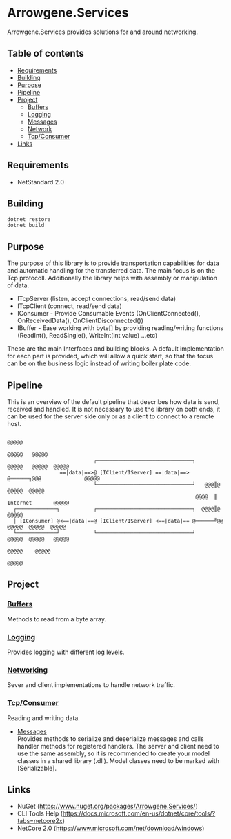 Arrowgene.Services
===
Arrowgene.Services provides solutions for and around networking.

## Table of contents
- [Requirements](#requirements)
- [Building](#building)
- [Purpose](#purpose)
- [Pipeline](#pipeline)
- [Project](#project)
  - [Buffers](#buffers)
  - [Logging](#logging)
  - [Messages](#messages)
  - [Network](#network)
  - [Tcp/Consumer](#tcpconsumer)
- [Links](#links)

## Requirements
- NetStandard 2.0

## Building
```
dotnet restore
dotnet build
```

## Purpose

The purpose of this library is to provide transportation capabilities for data and 
automatic handling for the transferred data. The main focus is on the Tcp protocoll.
Additionally the library helps with assembly or manipulation of data.

- ITcpServer (listen, accept connections, read/send data)
- ITcpClient (connect, read/send data)
- IConsumer - Provide Consumable Events (OnClientConnected(), OnReceivedData(), OnClientDisconnected())
- IBuffer - Ease working with byte[] by providing reading/writing functions (ReadInt(), ReadSingle(), WriteInt(int value) ...etc)

These are the main Interfaces and building blocks.
A default implementation for each part is provided, which will allow a quick start, 
so that the focus can be on the business logic instead of writing boiler plate code.

## Pipeline

This is an overview of the default pipeline that describes how data is send, received and handled.
It is not necessary to use the library on both ends, 
it can be used for the server side only or as a client to connect to a remote host.
```
                                                                          @@@@@  
                                                                      @@@@@   @@@@@  
                            ┌───────────────────────────────┐      @@@@@   @@@@@  @@@@@  
                 ==|data|==>@ [IClient/IServer] ==|data|==> @══════╗@@@              @@@@@  
                            └───────────────────────────────┘   @@@║@            @@@@@  @@@@@  
                                                             @@@@  ║  Internet       @@@@@  
  ┌─────────────┐           ┌───────────────────────────────┐  @@@@║@                   @@@@@  
  │ [IConsumer] @<==|data|==@ [IClient/IServer] <==|data|== @══════╝@@  @@@@@  @@@@@  @@@@@  
  └─────────────┘           └───────────────────────────────┘     @@@@@  @@@@@   @@@@@  
                                                                      @@@@@    @@@@@  
                                                                          @@@@@  
```

## Project

### [Buffers](./Arrowgene.Services/Buffers)
Methods to read from a byte array.

### [Logging](./Arrowgene.Services/Logging)    
Provides logging with different log levels.

### [Networking](./Arrowgene.Services/Networking)    
Sever and client implementations to handle network traffic.

### [Tcp/Consumer](./Arrowgene.Services/Networking/Tcp/Consumer)    
Reading and writing data.
 
- [Messages](./Arrowgene.Services/Networking/Tcp/Consumer/Messages)    
Provides methods to serialize and deserialize messages and 
calls handler methods for registered handlers.
The server and client need to use the same assembly,
so it is recommended to create your model classes in a shared library (.dll).
Model classes need to be marked with [Serializable].

## Links

- NuGet (https://www.nuget.org/packages/Arrowgene.Services/)
- CLI Tools Help (https://docs.microsoft.com/en-us/dotnet/core/tools/?tabs=netcore2x)
- NetCore 2.0 (https://www.microsoft.com/net/download/windows)
